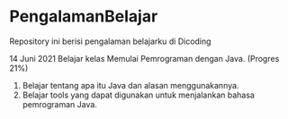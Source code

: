 # PengalamanBelajar
Repository ini berisi pengalaman belajarku di Dicoding

14 Juni 2021
Belajar kelas Memulai Pemrograman dengan Java. (Progres 21%) 
   1. Belajar tentang apa itu Java dan alasan menggunakannya.
   2. Belajar tools yang dapat digunakan untuk menjalankan bahasa pemrograman Java.
